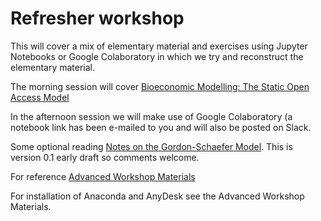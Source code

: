# Refresher workshop

This will cover a mix of elementary material and exercises using Jupyter Notebooks or Google Colaboratory
in which we try and reconstruct the elementary material.

The morning session will cover [Bioeconomic Modelling: The Static Open Access Model](https://ffa-econ.shinyapps.io/staticopenaccess/)

In the afternoon session we will make use of Google Colaboratory (a notebook link has been e-mailed to you and will also be posted on Slack.

Some optional reading [Notes on the Gordon-Schaefer Model](https://github.com/fdd-eiu/afew/blob/master/notes-gordon-schaefer.pdf). This is version 0.1 early draft so comments welcome.

For reference [Advanced Workshop Materials](https://github.com/fdd-eiu/afew)

For installation of Anaconda and  AnyDesk see the Advanced Workshop Materials.

